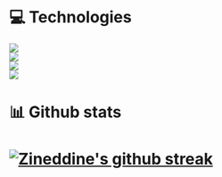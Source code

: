 # 💻 Technologies

 <a href="https://skillicons.dev">
  <img src="https://skillicons.dev/icons?i=js,ts,react,next,tailwind&perline=7" /><br/>
  <img src="https://skillicons.dev/icons?i=nodejs,nest,django&perline=7" /><br/>
  <img src="https://skillicons.dev/icons?i=postgres,firebase,mongo&perline=7" /><br/>
  <img src="https://skillicons.dev/icons?i=docker,ubuntu,kali&perline=7" /><br/>
  </a>

# 📊 Github stats

# [![Zineddine's github streak](https://github-readme-streak-stats.herokuapp.com/?user=ZineddineBk09&theme=blue-green)](https://https://github.com/ZineddineBk09/github-readme-streak-stats)

